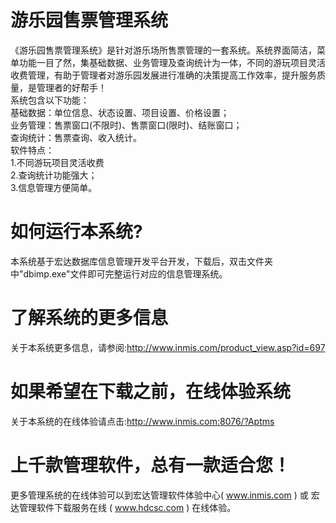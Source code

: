 # 游乐园售票管理系统

《游乐园售票管理系统》是针对游乐场所售票管理的一套系统。系统界面简洁，菜单功能一目了然，集基础数据、业务管理及查询统计为一体，不同的游玩项目灵活收费管理，有助于管理者对游乐园发展进行准确的决策提高工作效率，提升服务质量，是管理者的好帮手！   
系统包含以下功能：   
基础数据：单位信息、状态设置、项目设置、价格设置；   
业务管理：售票窗口(不限时)、售票窗口(限时)、结账窗口；   
查询统计：售票查询、收入统计。   
软件特点：   
1.不同游玩项目灵活收费   
2.查询统计功能强大；   
3.信息管理方便简单。   

# 如何运行本系统?

本系统基于宏达数据库信息管理开发平台开发，下载后，双击文件夹中"dbimp.exe"文件即可完整运行对应的信息管理系统。

# 了解系统的更多信息

关于本系统更多信息，请参阅:http://www.inmis.com/product_view.asp?id=697

# 如果希望在下载之前，在线体验系统

关于本系统的在线体验请点击:http://www.inmis.com:8076/?Aptms

# 上千款管理软件，总有一款适合您！

更多管理系统的在线体验可以到宏达管理软件体验中心( www.inmis.com ) 或 宏达管理软件下载服务在线 ( www.hdcsc.com ) 在线体验。


